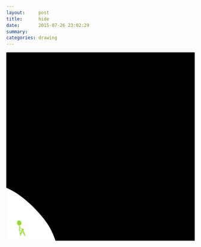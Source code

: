 ```yaml
---
layout:     post
title:      hide
date:       2015-07-26 23:02:29
summary:    
categories: drawing
---
```

![escape](/images/blog/hide.png "These's no escape.")